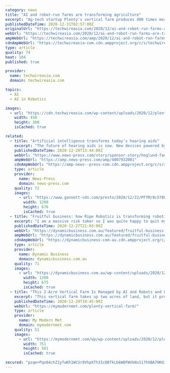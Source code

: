 ```yaml
---
category: news
title: "AI and robot-run farms are transforming agriculture"
excerpt: "Ag-tech startup Plenty's vertical farm produces 400 times more food per acre than a flat farm with employed robots and AI."
publishedDateTime: 2020-12-31T02:57:00Z
originalUrl: "https://techwireasia.com/2020/12/ai-and-robot-run-farms-are-transforming-agriculture/"
webUrl: "https://techwireasia.com/2020/12/ai-and-robot-run-farms-are-transforming-agriculture/"
ampWebUrl: "https://techwireasia.com/amp/2020/12/ai-and-robot-run-farms-are-transforming-agriculture/"
cdnAmpWebUrl: "https://techwireasia-com.cdn.ampproject.org/c/s/techwireasia.com/amp/2020/12/ai-and-robot-run-farms-are-transforming-agriculture/"
type: article
quality: 74
heat: 104
published: true

provider:
  name: techwireasia.com
  domain: techwireasia.com

topics:
  - AI
  - AI in Robotics

images:
  - url: "https://cdn.techwireasia.com/wp-content/uploads/2020/12/plenty-450x300.jpg"
    width: 450
    height: 300
    isCached: true

related:
  - title: "Artificial intelligence transforms today’s hearing aids"
    excerpt: "The future of hearing aids is now. New devices powered by artificial intelligence (AI) have transformed hearing aids into multi-functional tools that provide for better hearing, while also tracking physical and mental health – and so much more."
    publishedDateTime: 2020-12-29T13:44:00Z
    webUrl: "https://www.news-press.com/story/sponsor-story/hoglund-family-hearing/2020/12/29/artificial-intelligence-transforms-todays-hearing-aids/4007932001/"
    ampWebUrl: "https://amp.news-press.com/amp/4007932001"
    cdnAmpWebUrl: "https://amp-news--press-com.cdn.ampproject.org/c/s/amp.news-press.com/amp/4007932001"
    type: article
    provider:
      name: News-Press
      domain: news-press.com
    quality: 72
    images:
      - url: "https://www.gannett-cdn.com/presto/2020/12/22/PFTM/8c57808c-00db-4b43-b9ae-de53dd5b5883-GettyImages-1284869697.jpg?auto=webp&crop=723,407,x0,y36&format=pjpg&width=1200"
        width: 1200
        height: 676
        isCached: true
  - title: "Fruitful business: how Ripe Robotics is transforming robotics and agriculture"
    excerpt: "I am a massive risk taker so I was quite happy to quit my job and put all my money into this,” said Hunter Jay, founder and CEO of Ripe Robotics. However Ripe Robotics wasn’t founded on a whim. An analysis of Australia’s strongest industries,"
    publishedDateTime: 2020-12-27T21:03:00Z
    webUrl: "https://dynamicbusiness.com.au/featured/fruitful-business-how-ripe-robotics-is-transforming-robotics-and-agriculture.html"
    ampWebUrl: "https://dynamicbusiness.com.au/featured/fruitful-business-how-ripe-robotics-is-transforming-robotics-and-agriculture.html?amp"
    cdnAmpWebUrl: "https://dynamicbusiness-com-au.cdn.ampproject.org/c/s/dynamicbusiness.com.au/featured/fruitful-business-how-ripe-robotics-is-transforming-robotics-and-agriculture.html?amp"
    type: article
    provider:
      name: Dynamic Business
      domain: dynamicbusiness.com.au
    quality: 71
    images:
      - url: "https://dynamicbusiness.com.au/wp-content/uploads/2020/12/RobotCropped.png"
        width: 1200
        height: 675
        isCached: true
  - title: "This 2-Acre Vertical Farm Is Managed by AI and Robots and Uses 99% Less Land"
    excerpt: "This vertical farm takes up two acres of land, but it produces the same amount of food as a 720-acre farm. Could this be the future of farming?"
    publishedDateTime: 2020-12-29T19:45:00Z
    webUrl: "https://mymodernmet.com/plenty-vertical-farm/"
    type: article
    provider:
      name: My Modern Met
      domain: mymodernmet.com
    quality: 51
    images:
      - url: "https://mymodernmet.com/wp/wp-content/uploads/2020/12/plenty-2-acre-vertical-farm-1.png"
        width: 751
        height: 501
        isCached: true

secured: "pzqe+Pqo64chZ1yfwKh1WCUr8VhpXTh3IcDBTkLb6W8FWUkNuS17hXBA7HKUiDcn+C+PhGl+wkV8olIX+8Fb6oH1CS4Z+4fk5mRbAmTwBYYnNos1myG8I6FW4iDzdiy07h3QE7JDI5mYMXNmcYLmZCXX+NjwzDaJYVKgCyfmF+x8LiCKuBWyQtMQ67O5Hw4Zx0UfR4kozhqHuGJikkCqSDzmGEXwcvfMN+Io+aTDh/FbuouqlK+uSKAogkvEnMQ/x87fl4kTgEZfOePAK2W0lXjwVLBxyN0wrqMrEyFUu0nMy6FJxX5ghwNuIvcqQQT2LQi2kBlVSlDyxoU7sQrOtQeqx16SZgSylRZtIe2ICGY=;KQjAJmGJtW0ymdmVARHTbw=="
---
```


